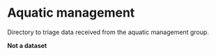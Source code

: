 # Aquatic management

Directory to triage data received from the aquatic management group.

**Not a dataset**
